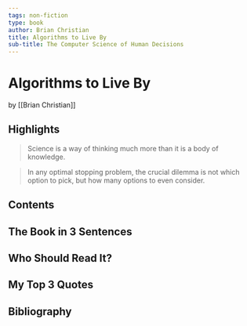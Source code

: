 ```yaml
---
tags: non-fiction
type: book
author: Brian Christian
title: Algorithms to Live By
sub-title: The Computer Science of Human Decisions
---
```


# Algorithms to Live By
by [[Brian Christian]]

## Highlights
> Science is a way of thinking much more than it is a body of knowledge.

> In any optimal stopping problem, the crucial dilemma is not which option to pick, but how many options to even consider.

## Contents

## The Book in 3 Sentences

## Who Should Read It?

## My Top 3 Quotes

## Bibliography
